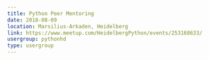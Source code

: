 ```yaml
---
title: Python Peer Mentoring
date: 2018-08-09
location: Marsilius-Arkaden, Heidelberg
link: https://www.meetup.com/HeidelbergPython/events/253168633/
usergroup: pythonhd
type: usergroup
---
```

